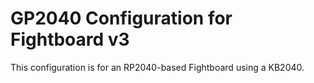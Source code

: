 # GP2040 Configuration for Fightboard v3

This configuration is for an RP2040-based Fightboard using a KB2040.
